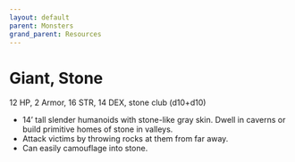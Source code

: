 ```yaml
---
layout: default
parent: Monsters
grand_parent: Resources
---
```


# Giant, Stone

12 HP, 2 Armor, 16 STR, 14 DEX, stone club (d10+d10)

- 14’ tall slender humanoids with stone-like gray skin.   Dwell in caverns or build primitive homes of stone in valleys.
- Attack victims by throwing rocks at them from far away.
- Can easily camouflage into stone.
